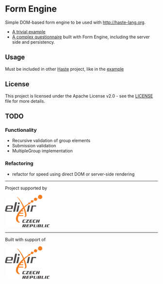 # Form Engine

Simple DOM-based form engine to be used with http://haste-lang.org.

- [A trivial example](https://github.com/DataStewardshipPortal/ds-form-example)
- [A complex questionnaire](https://github.com/DataStewardshipPortal/ds-elixir-cz) built with Form Engine, including the server side and persistency.

## Usage

Must be included in other [Haste](http://haste-lang.org/) project, like in the [example](https://github.com/DataStewardshipPortal/ds-form-example)

## License

This project is licensed under the Apache License v2.0 - see the [LICENSE](LICENSE) file for more details.

## TODO

### Functionality
- Recursive validation of group elements
- Submission validation
- MultipleGroup implementation

### Refactoring
- refactor for speed using direct DOM or server-side rendering

----

Project supported by

[![ELIXIR-CZ logo](https://raw.githubusercontent.com/DataStewardshipPortal/ds-elixir-cz/master/static/img/logo.jpg)](https://www.elixir-czech.cz/)

----

Built with support of

[![ELIXIR-CZ logo](https://raw.githubusercontent.com/DataStewardshipPortal/ds-elixir-cz/master/static/img/logo.jpg)](https://www.elixir-czech.cz/)
